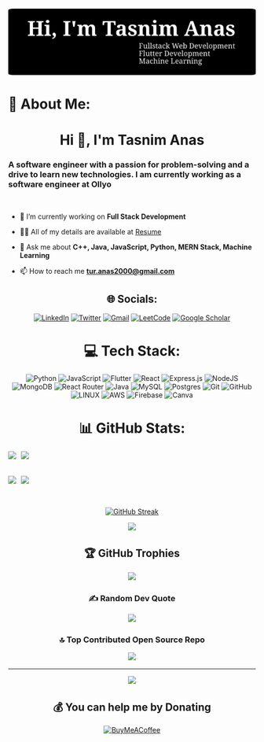 <div align="center">

![Header](./github-header-image.png)

</div>

# 💫 About Me:

<h1 align="center">Hi 👋, I'm Tasnim Anas</h1>
<h3 align="left">A software engineer with a passion for problem-solving and a drive to learn new technologies. I am currently working as a software engineer at Ollyo</h3>
<br/>

- 🌱 I’m currently working on **Full Stack Development**

- 👨‍💻 All of my details are available at <a href="https://github.com/TasnimAnas/TasnimAnas/blob/main/Resume%20-%20Tasnim%20Anas.pdf" target="_blank">Resume</a>

- 💬 Ask me about **C++, Java, JavaScript, Python, MERN Stack, Machine Learning**

- 📫 How to reach me **tur.anas2000@gmail.com**

<div align="center">

## 🌐 Socials:

<div align="center">

[![LinkedIn](https://img.shields.io/badge/linkedin-%230077B5.svg?style=for-the-badge&logo=linkedin&logoColor=white)](https://linkedin.com/in/tasnimanas) [![Twitter](https://img.shields.io/badge/Twitter-%231DA1F2.svg?style=for-the-badge&logo=Twitter&logoColor=white)](https://twitter.com/imtasnimanas) [![Gmail](https://img.shields.io/badge/Gmail-D14836?style=for-the-badge&logo=gmail&logoColor=white)](mailto:tranas1818@gmail.com) [![LeetCode](https://img.shields.io/badge/LeetCode-black?style=for-the-badge&logo=leetcode&logoColor=yellow)](https://leetcode.com/tasnimanas/) [![Google Scholar](https://img.shields.io/badge/Google%20Scholar-4285F4?style=for-the-badge&logo=google-scholar&logoColor=white)](https://scholar.google.com/citations?user=UPwnJoMAAAAJ)

</div>

# 💻 Tech Stack:

<div align="center">

![Python](https://img.shields.io/badge/Python-%23323330.svg?style=for-the-badge&logo=python&logoColor=%23F7DF1E) ![JavaScript](https://img.shields.io/badge/javascript-%23323330.svg?style=for-the-badge&logo=javascript&logoColor=%23F7DF1E) ![Flutter](https://img.shields.io/badge/Flutter-%23323330.svg?style=for-the-badge&logo=flutter&logoColor=blue) ![React](https://img.shields.io/badge/react-%2320232a.svg?style=for-the-badge&logo=react&logoColor=%2361DAFB) ![Express.js](https://img.shields.io/badge/express.js-%23404d59.svg?style=for-the-badge&logo=express&logoColor=%2361DAFB) ![NodeJS](https://img.shields.io/badge/node.js-6DA55F?style=for-the-badge&logo=node.js&logoColor=white) ![MongoDB](https://img.shields.io/badge/MongoDB-%234ea94b.svg?style=for-the-badge&logo=mongodb&logoColor=white) ![React Router](https://img.shields.io/badge/React_Router-CA4245?style=for-the-badge&logo=react-router&logoColor=white) ![Java](https://img.shields.io/badge/java-%23ED8B00.svg?style=for-the-badge&logo=java&logoColor=white) ![MySQL](https://img.shields.io/badge/mysql-%2300f.svg?style=for-the-badge&logo=mysql&logoColor=white) ![Postgres](https://img.shields.io/badge/postgres-%23316192.svg?style=for-the-badge&logo=postgresql&logoColor=white) ![Git](https://img.shields.io/badge/git-%23F05033.svg?style=for-the-badge&logo=git&logoColor=white) ![GitHub](https://img.shields.io/badge/github-%23121011.svg?style=for-the-badge&logo=github&logoColor=white) ![LINUX](https://img.shields.io/badge/Linux-FCC624?style=for-the-badge&logo=linux&logoColor=black) ![AWS](https://img.shields.io/badge/AWS-%23FF9900.svg?style=for-the-badge&logo=amazon-aws&logoColor=white) ![Firebase](https://img.shields.io/badge/firebase-%23039BE5.svg?style=for-the-badge&logo=firebase) ![Canva](https://img.shields.io/badge/Canva-%2300C4CC.svg?style=for-the-badge&logo=Canva&logoColor=white)

</div>

# 📊 GitHub Stats:

<div style="display: flex; flex-direction: row;">
    <img src="http://github-profile-summary-cards.vercel.app/api/cards/stats?username=tasnimanas&theme=vision_friendly_dark" style="margin-right: 10px;">
    <img src="http://github-profile-summary-cards.vercel.app/api/cards/productive-time?username=tasnimanas&theme=vision_friendly_dark&utcOffset=8">
</div>

<br/>
<br/>

<div style="display: flex; flex-direction: row;">
    <img src="http://github-profile-summary-cards.vercel.app/api/cards/repos-per-language?username=tasnimanas&theme=vision_friendly_dark" style="margin-right: 10px;">
    <img src="http://github-profile-summary-cards.vercel.app/api/cards/most-commit-language?username=tasnimanas&theme=vision_friendly_dark">
</div>

<br/>
<br/>

[![GitHub Streak](https://github-readme-streak-stats.herokuapp.com?user=tasnimanas&theme=highcontrast&border_radius=10)](https://git.io/streak-stats)

![](http://github-profile-summary-cards.vercel.app/api/cards/profile-details?username=tasnimanas&theme=vision_friendly_dark)

## 🏆 GitHub Trophies

![](https://github-profile-trophy.vercel.app/?username=tasnimanas&theme=radical&no-frame=false&no-bg=true&margin-w=4)

### ✍️ Random Dev Quote

![](https://quotes-github-readme.vercel.app/api?type=horizontal&theme=radical)

### 🔝 Top Contributed Open Source Repo

![](https://github-contributor-stats.vercel.app/api?username=tasnimanas&limit=5&theme=dark&combine_all_yearly_contributions=true)

---

[![](https://visitcount.itsvg.in/api?id=tasnimanas&icon=4&color=4)](https://visitcount.itsvg.in)

## 💰 You can help me by Donating

[![BuyMeACoffee](https://img.shields.io/badge/Buy%20Me%20a%20Coffee-ffdd00?style=for-the-badge&logo=buy-me-a-coffee&logoColor=black)](https://buymeacoffee.com/tasnimanas)

</div>
